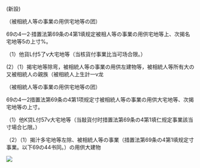 (新設)

（被相統人等の事業の用供宅地等の团）

69の4一2·措置法第69条の4第1填规定被相人等の事業の用供宅地等上、次揭名宅地等5の上寸%。

（1）他貨L付5了v大宅地等（当核貨付事業比当可场合限。）

(2）（1）揭宅地等除弯，被相統人等の事業の用供左建物等，被相統人等所有大の又被相統人の親族（被相統人上生計一v龙

（被相統人等の事業の用供宅地等の团）

69の4一2措置法第69条の4第1项规定寸被相統人等の事業の用供大宅地等、次揭宅地等の上寸。

（1）他K贷L付57v大宅地等（当敲貨付时措置法第69条の4第1填仁规定事業該当寸場合匕限。）

（2）（1）揭汁多宅地等左除、被相統人等の事業（措置法第69条の4第1填规定寸事業。以下69の44书同。）の用供大建物

![](https://www.nta.go.jp/tmp/2d87696b-026d-46ab-8e4f-88e17bc2c674/images/83394fe27a9751c6d9457335721d8c6773ac98e3f9fcec806d6a6e237b988b2b.jpg)